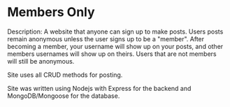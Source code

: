 # Members Only

Description: A website that anyone can sign up to make posts. Users posts remain anonymous unless the user signs up to be a "member". After becoming a member, your username will show up on your posts, and other members usernames will show up on theirs. Users that are not members will still be anonymous.

Site uses all CRUD methods for posting. 

Site was written using Nodejs with Express for the backend and MongoDB/Mongoose for the database.